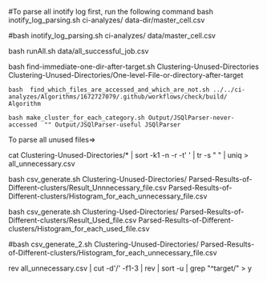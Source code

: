 #To parse all inotify log first, run the following command
bash inotify_log_parsing.sh ci-analyzes/ data-dir/master_cell.csv

#bash inotify_log_parsing.sh ci-analyzes/ data/master_cell.csv

bash runAll.sh data/all_successful_job.csv


bash find-immediate-one-dir-after-target.sh Clustering-Unused-Directories Clustering-Unused-Directories/One-level-File-or-directory-after-target


```bash  find_which_files_are_accessed_and_which_are_not.sh ../../ci-analyzes/Algorithms/1672727079/.github/workflows/check/build/ Algorithm```

```bash make_cluster_for_each_category.sh Output/JSQlParser-never-accessed  "" Output/JSQlParser-useful JSQlParser```

To parse all unused files=>

cat Clustering-Unused-Directories/* | sort -k1 -n -r -t' ' | tr -s " " | uniq  > all_unnecessary.csv

bash csv_generate.sh Clustering-Unused-Directories/ Parsed-Results-of-Different-clusters/Result_Unnnecessary_file.csv Parsed-Results-of-Different-clusters/Histogram_for_each_unnecessary_file.csv

bash csv_generate.sh Clustering-Used-Directories/ Parsed-Results-of-Different-clusters/Result_Used_file.csv Parsed-Results-of-Different-clusters/Histogram_for_each_used_file.csv

#bash csv_generate_2.sh Clustering-Unused-Directories/ Parsed-Results-of-Different-clusters/Histogram_for_each_unnecessary_file.csv

rev all_unnecessary.csv | cut -d'/' -f1-3 | rev | sort -u | grep  "^target/" > y
